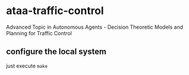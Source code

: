 ataa-traffic-control
====================

Advanced Topic in Autonomous Agents - Decision Theoretic Models and Planning for Traffic Control

configure the local system
--------------------------
just execute `make`


